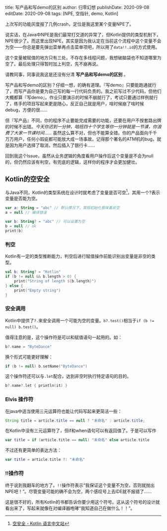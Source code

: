 title: 写产品和写demo的区别
author: 归零幻想
publishDate: 2020-09-08
editDate: 2020-09-08
tags: [NPE, 空指针, demo, Kotlin]

<!--config-->

上次写的功能灰度报了几例crash，定位是我这里某个变量NPE了。

说实话，在Java中NPE是我们最常打交道的异常了，但Kotlin提供的类型机制下，NPE很少了。而这里出现NPE，其实是因为我认定在当前这个流程中这个变量不会为空——你总是要先弹出菜单再点击菜单项吧，所以用了`data!!.id`的方式使用。

这个变量被赋值的地方只有三处，不存在多线程问题，我想破脑袋也不知道哪里为空了。最后处理只得暂时加上判空，先不崩再说。

请教同事，同事说我这是还没有分清 **写产品和写demo的区别** 。

<!--summary-->

写产品和写demo的区别？仔细一想，的确有道理。『写demo』只要能跑通就行了，而写产品你是要为自己写的每一行代码负责的。我之前写过不少代码，但他们大概都算『写demo』。作业只要演示的时候不崩就行了，考试只要通过样例就行了，练手的项目写起来更是随心，反正自己就是用户，啥时候崩了啥时候debug，方便的很……

但『写产品』不同，你的程序不止要能完成需要的功能，还要在用户不按套路出牌的时候不出错。*今天你迟到一分钟，咱班四十个学生等你一分钟就是一节课，你浪费了大家一节课时间……* 虽然这么算不对，但也不能算全错。你的产品面向千千万万用户，任何小瑕疵都可能放大成一场事故。记得那个著名的ATM机的bug，就是因为用户选择了取消，然后插入了银行卡……

回到我这个Issue，虽然从业务逻辑的角度看用户操作后这个变量是不会为null的，但仍然应该有判空，有兜底的逻辑，这样你的程序才会更加健壮。

## Kotlin的空安全

与Java不同，Kotlin的类型系统在设计时就考虑了变量是否可空[^1]，其用一个?表示变量是否能为空。

```kt
var a: String = "abc" // 默认情况下，常规初始化意味着非空
a = null // 编译错误
```

```kt
var b: String? = "abc" // 可以设置为空
b = null // ok
print(b)
```

### 判空

Kotlin有一定的类型推断能力，判空后进行赋值操作前能识别出变量是非空的类型。

```kt
val b: String? = "Kotlin"
if (b != null && b.length > 0) {
    print("String of length ${b.length}")
} else {
    print("Empty string")
}
```

### 安全调用

Kotlin中提供了`?.`来安全调用一个可能为空的变量。`b?.test()`相当于`if (b != null) b.test()`。

值得注意的是，这个操作符是可以和赋值语句一起用的。如：

```kt
b?.name = "ByteDance"
```

换个形式可能更好理解：

```kt
if (b != null) b.setName("ByteDance")
```

这个操作符还可以与`.let`配合，达到非空时执行特定语句的目的。

```kt
b?.name?.let { println(it) }
```

### Elvis 操作符

在java中适当使用三元运算符也能让代码写起来更简洁一些：

```java
String title = article.title == null ? "未命名" : article.title;
```

在Kotlin中没有三元运算符了，但if和when语句可以有返回值了。于是可以写作

```kt
var title = if (article.title == null) "未命名" else article.title
```

不过还有更简单的表达方法：

```kt
var title = article.title ?: "未命名"
```

### !!操作符

终于说到我翻车的地方了。`!!`操作符表示“我保证这个变量不为空，否则就抛出NPE吧！”。尽管变量可能的确不会为空，两个感叹号上去IDE就不报错了……

这是很不好的，所有Kotlin的书都告诉你要少用这个符号。这从这个符号的设计就看出来了，写起来就像在对编译器咆哮“我知道自己在做什么！！”。

[^1]:[空安全 - Kotlin 语言中文站](https://www.kotlincn.net/docs/reference/null-safety.html)

